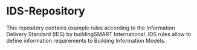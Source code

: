 # IDS-Repository

This repository contains example rules according to the Information Delivery Standard (IDS) by buildingSMART International. IDS rules allow to define information requirements to Building Information Models.
